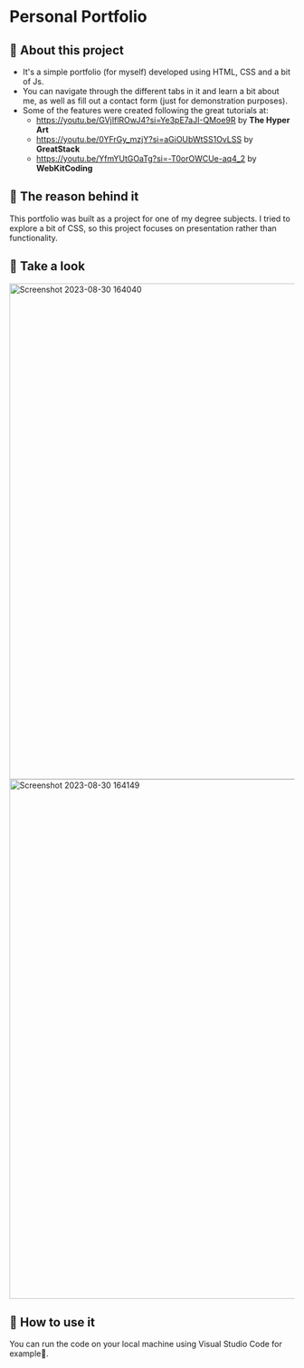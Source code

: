 # Personal Portfolio

## 📌 About this project
* It's a simple portfolio (for myself) developed using HTML, CSS and a bit of Js.
* You can navigate through the different tabs in it and learn a bit about me, as well as fill out a contact form (just for demonstration purposes).
* Some of the features were created following the great tutorials at:
  * https://youtu.be/GVjIflROwJ4?si=Ye3pE7aJI-QMoe9R by **The Hyper Art**
  * https://youtu.be/0YFrGy_mzjY?si=aGiOUbWtSS1OvLSS by **GreatStack**
  * https://youtu.be/YfmYUtGOaTg?si=-T0orOWCUe-aq4_2 by **WebKitCoding**

## 📌 The reason behind it
This portfolio was built as a project for one of my degree subjects.
I tried to explore a bit of CSS, so this project focuses on presentation rather than functionality.

## 📌 Take a look
<img width="875" alt="Screenshot 2023-08-30 164040" src="https://github.com/cleyde-varela/Portfolio-v1/assets/83819524/544dcff2-2343-4ad5-a666-b6dec51369e3">

<img width="917" alt="Screenshot 2023-08-30 164149" src="https://github.com/cleyde-varela/Portfolio-v1/assets/83819524/cedef13c-b0de-433d-84f4-9c685e0b29e1">


## 📌 How to use it
You can run the code on your local machine using Visual Studio Code for example👋.

